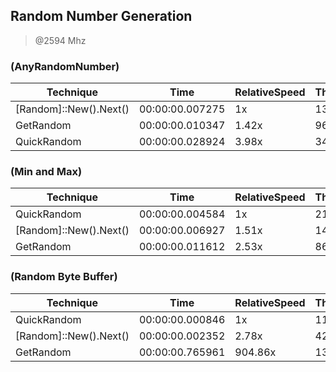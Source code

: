 
Random Number Generation
------------------------
> @2594 Mhz


### (AnyRandomNumber)


|Technique             |Time           |RelativeSpeed|Throughput|
|----------------------|---------------|-------------|----------|
|[Random]::New().Next()|00:00:00.007275|1x           |13744.76/s|
|GetRandom             |00:00:00.010347|1.42x        |9664.08/s |
|QuickRandom           |00:00:00.028924|3.98x        |3457.26/s |


### (Min and Max)


|Technique             |Time           |RelativeSpeed|Throughput|
|----------------------|---------------|-------------|----------|
|QuickRandom           |00:00:00.004584|1x           |21811.68/s|
|[Random]::New().Next()|00:00:00.006927|1.51x        |14434.81/s|
|GetRandom             |00:00:00.011612|2.53x        |8611.56/s |


### (Random Byte Buffer)


|Technique             |Time           |RelativeSpeed|Throughput|
|----------------------|---------------|-------------|----------|
|QuickRandom           |00:00:00.000846|1x           |11813.35/s|
|[Random]::New().Next()|00:00:00.002352|2.78x        |4250.26/s |
|GetRandom             |00:00:00.765961|904.86x      |13.06/s   |





